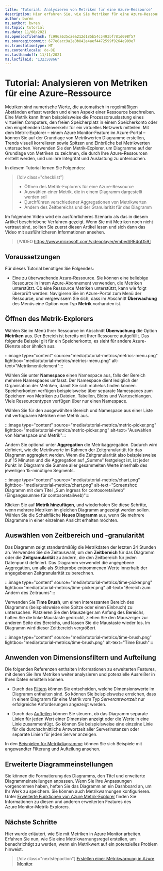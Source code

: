 ```yaml
---
title: 'Tutorial: Analysieren von Metriken für eine Azure-Ressource'
description: Hier erfahren Sie, wie Sie Metriken für eine Azure-Ressource mithilfe des Metrik-Explorers in Azure Monitor analysieren.
author: bwren
ms.author: bwren
ms.topic: tutorial
ms.date: 11/08/2021
ms.openlocfilehash: fc996a635caea212d185b54c5493bf781d098f57
ms.sourcegitcommit: 677e8acc9a2e8b842e4aef4472599f9264e989e7
ms.translationtype: HT
ms.contentlocale: de-DE
ms.lasthandoff: 11/11/2021
ms.locfileid: "132350866"
---
```

# <a name="tutorial-analyze-metrics-for-an-azure-resource"></a>Tutorial: Analysieren von Metriken für eine Azure-Ressource
Metriken sind numerische Werte, die automatisch in regelmäßigen Abständen erfasst werden und einen Aspekt einer Ressource beschreiben. Eine Metrik kann Ihnen beispielsweise die Prozessorauslastung eines virtuellen Computers, den freien Speicherplatz in einem Speicherkonto oder den eingehenden Datenverkehr für ein virtuelles Netzwerk mitteilen. Mit dem Metrik-Explorer – einem Azure Monitor-Feature im Azure-Portal – können Sie auf der Grundlage von Metrikwerten Diagramme erstellen, Trends visuell korrelieren sowie Spitzen und Einbrüche bei Metrikwerten untersuchen. Verwenden Sie den Metrik-Explorer, um Diagramme auf der Grundlage von Metriken zu zeichnen, die durch Ihre Azure-Ressourcen erstellt werden, und um ihre Integrität und Auslastung zu untersuchen. 

In diesem Tutorial lernen Sie Folgendes:

> [!div class="checklist"]
> * Öffnen des Metrik-Explorers für eine Azure-Ressource
> * Auswählen einer Metrik, die in einem Diagramm dargestellt werden soll
> * Durchführen verschiedener Aggregationen von Metrikwerten
> * Ändern des Zeitbereichs und der Granularität für das Diagramm


Im folgenden Video wird ein ausführlicheres Szenario als das in diesem Artikel beschriebene Verfahren gezeigt. Wenn Sie mit Metriken noch nicht vertraut sind, sollten Sie zuerst diesen Artikel lesen und sich dann das Video mit ausführlicheren Informationen ansehen. 

> [!VIDEO https://www.microsoft.com/videoplayer/embed/RE4qO59]

## <a name="prerequisites"></a>Voraussetzungen
Für dieses Tutorial benötigen Sie Folgendes: 

- Eine zu überwachende Azure-Ressource. Sie können eine beliebige Ressource in Ihrem Azure-Abonnement verwenden, die Metriken unterstützt. Ob eine Ressource Metriken unterstützt, kann wie folgt überprüft werden: Navigieren Sie im Azure-Portal zum Menü der Ressource, und vergewissern Sie sich, dass im Abschnitt **Überwachung** des Menüs eine Option vom Typ **Metrik** vorhanden ist.


## <a name="open-metrics-explorer"></a>Öffnen des Metrik-Explorers 
Wählen Sie im Menü Ihrer Ressource im Abschnitt **Überwachung** die Option **Metriken** aus. Der Bereich ist bereits mit Ihrer Ressource aufgefüllt. Das folgende Beispiel gilt für ein Speicherkonto, es sieht für andere Azure-Dienste aber ähnlich aus.

:::image type="content" source="media/tutorial-metrics/metrics-menu.png" lightbox="media/tutorial-metrics/metrics-menu.png" alt-text="Metrikmenüelement":::

Wählen Sie unter **Namespace** einen Namespace aus, falls der Bereich mehrere Namespaces umfasst. Der Namespace dient lediglich der Organisation der Metriken, damit Sie sich mühelos finden können. Speicherkonten verfügen beispielsweise über separate Namespaces zum Speichern von Metriken zu Dateien, Tabellen, Blobs und Warteschlangen. Viele Ressourcentypen verfügen über nur einen Namespace.

Wählen Sie für den ausgewählten Bereich und Namespace aus einer Liste mit verfügbaren Metriken eine Metrik aus.

:::image type="content" source="media/tutorial-metrics/metric-picker.png" lightbox="media/tutorial-metrics/metric-picker.png" alt-text="Auswählen von Namespace und Metrik":::

Ändern Sie optional unter **Aggregation** die Metrikaggregation. Dadurch wird definiert, wie die Metrikwerte im Rahmen der Zeitgranularität für das Diagramm aggregiert werden. Wenn die Zeitgranularität also beispielsweise auf 15 Minuten und die Aggregation auf „Summe“ festgelegt ist, ist jeder Punkt im Diagramm die Summe aller gesammelten Werte innerhalb des jeweiligen 15-minütigen Segments.

:::image type="content" source="media/tutorial-metrics/chart.png" lightbox="media/tutorial-metrics/chart.png" alt-text="Screenshot: Diagramm mit dem Titel „Sum Ingress for contosoretailweb“ (Eingangssumme für contosoretailweb)":::


Klicken Sie auf **Metrik hinzufügen**, und wiederholen Sie diese Schritte, wenn mehrere Metriken im gleichen Diagramm angezeigt werden sollen. Wählen Sie die Schaltfläche **Neues Diagramm** aus, wenn Sie mehrere Diagramme in einer einzelnen Ansicht erhalten möchten.

## <a name="select-a-time-range-and-granularity"></a>Auswählen von Zeitbereich und -granularität

Das Diagramm zeigt standardmäßig die Metrikdaten der letzten 24 Stunden an. Verwenden Sie die Zeitauswahl, um den **Zeitbereich** für das Diagramm oder die **Zeitgranularität** zu ändern, die den Zeitbereich für jeden Datenpunkt definiert. Das Diagramm verwendet die angegebene Aggregation, um alle als Stichprobe entnommenen Werte innerhalb der angegebenen Zeitgranularität zu berechnen.

:::image type="content" source="media/tutorial-metrics/time-picker.png" lightbox="media/tutorial-metrics/time-picker.png" alt-text="Bereich zum Ändern des Zeitraums":::

Verwenden Sie **Time Brush**, um einen interessanten Bereich des Diagramms (beispielsweise eine Spitze oder einen Einbruch) zu untersuchen. Platzieren Sie den Mauszeiger am Anfang des Bereichs, halten Sie die linke Maustaste gedrückt, ziehen Sie den Mauszeiger zur anderen Seite des Bereichs, und lassen Sie die Maustaste wieder los. Im Diagramm wird dieser Zeitbereich vergrößert. 

:::image type="content" source="media/tutorial-metrics/time-brush.png" lightbox="media/tutorial-metrics/time-brush.png" alt-text="Time Brush":::

## <a name="apply-dimension-filters-and-splitting"></a>Anwenden von Dimensionsfiltern und Aufteilung
Die folgenden Referenzen enthalten Informationen zu erweiterten Features, mit denen Sie Ihre Metriken weiter analysieren und potenzielle Ausreißer in Ihren Daten ermitteln können.

- Durch das [Filtern](../essentials/metrics-charts.md#filters) können Sie entscheiden, welche Dimensionswerte im Diagramm enthalten sind. So können Sie beispielsweise erreichen, dass in einem Diagramm für eine Metrik vom Typ *Serverantwortzeit* nur erfolgreiche Anforderungen angezeigt werden. 

- Durch das [Aufteilen](../essentials/metrics-charts.md#apply-splitting) können Sie steuern, ob das Diagramm separate Linien für jeden Wert einer Dimension anzeigt oder die Werte in eine Linie zusammenfügt. So können Sie beispielsweise eine einzelne Linie für die durchschnittliche Antwortzeit aller Serverinstanzen oder separate Linien für jeden Server anzeigen. 

In den [Beispielen für Metrikdiagramme](../essentials/metric-chart-samples.md) können Sie sich Beispiele mit angewandter Filterung und Aufteilung ansehen.

## <a name="advanced-chart-settings"></a>Erweiterte Diagrammeinstellungen

Sie können die Formatierung des Diagramms, den Titel und erweiterte Diagrammeinstellungen anpassen. Wenn Sie Ihre Anpassungen vorgenommen haben, heften Sie das Diagramm an ein Dashboard an, um Ihr Werk zu speichern. Sie können auch Metrikwarnungen konfigurieren. Unter [Erweiterte Funktionen von Azure Metrik-Explorer](../essentials/metrics-charts.md#locking-the-range-of-the-y-axis) finden Sie Informationen zu diesen und anderen erweiterten Features des Azure Monitor-Metrik-Explorers.


## <a name="next-steps"></a>Nächste Schritte
Hier wurde erläutert, wie Sie mit Metriken in Azure Monitor arbeiten. Erfahren Sie nun, wie Sie eine Metrikwarnungsregel erstellen, um benachrichtigt zu werden, wenn ein Metrikwert auf ein potenzielles Problem hinweist.

> [!div class="nextstepaction"]
> [Erstellen einer Metrikwarnung in Azure Monitor](../alerts/tutorial-metric-alert.md)

